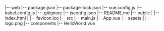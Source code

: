 |-- web
|-- package.json
|-- package-lock.json
|-- vue.config.js
|-- babel.config.js
|-- .gitignore
|-- jsconfig.json
|-- README.md
|-- public
| |-- index.html
| |-- favicon.ico
|-- src
|-- main.js
|-- App.vue
|-- assets
| |-- logo.png
|-- components
|-- HelloWorld.vue
